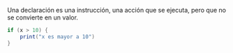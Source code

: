Una declaración es una instrucción, una acción que se ejecuta, pero que no se convierte en un valor.

```csharp
if (x > 10) {
	print("x es mayor a 10")
}
```